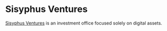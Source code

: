 # Sisyphus Ventures

[Sisyphus Ventures](https://sisyphus.ventures) is an investment office focused solely on digital assets.

